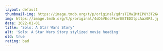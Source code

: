 ```yaml
---
layout: default
thumbnail-img: https://image.tmdb.org/t/p/original/qdrsTIMwIMtIP8Y3T2Ge6DTx1fg.png
img: https://image.tmdb.org/t/p/original/4oD6VEccFkorEBTEDXtpLAaz0Rl.jpg
date: 2022-01-01
title: 'Solo: A Star Wars Story'
alt: 'Solo: A Star Wars Story stylized movie heading'
old: true
rating: bad
---
```


